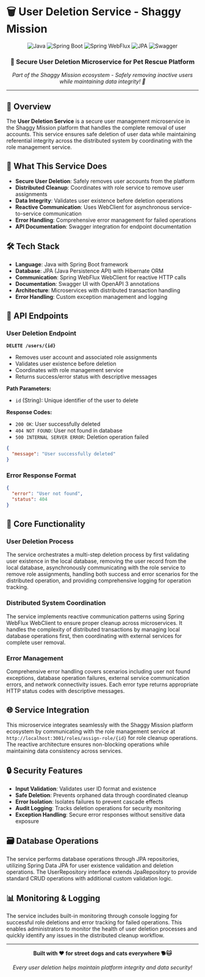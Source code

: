 # 🗑️ User Deletion Service - Shaggy Mission

<div align="center">
  <img src="https://img.shields.io/badge/Java-ED8B00?style=for-the-badge&logo=openjdk&logoColor=white" alt="Java" />
  <img src="https://img.shields.io/badge/Spring%20Boot-6DB33F?style=for-the-badge&logo=spring&logoColor=white" alt="Spring Boot" />
  <img src="https://img.shields.io/badge/Spring%20WebFlux-6DB33F?style=for-the-badge&logo=spring&logoColor=white" alt="Spring WebFlux" />
  <img src="https://img.shields.io/badge/JPA-59666C?style=for-the-badge&logo=hibernate&logoColor=white" alt="JPA" />
  <img src="https://img.shields.io/badge/Swagger-85EA2D?style=for-the-badge&logo=swagger&logoColor=black" alt="Swagger" />
</div>

<div align="center">
  <h3>🚀 Secure User Deletion Microservice for Pet Rescue Platform</h3>
  <p><em>Part of the Shaggy Mission ecosystem - Safely removing inactive users while maintaining data integrity! 🐾</em></p>
</div>

---

## 🌟 Overview

The **User Deletion Service** is a secure user management microservice in the Shaggy Mission platform that handles the complete removal of user accounts. This service ensures safe deletion of user data while maintaining referential integrity across the distributed system by coordinating with the role management service.

## 🎯 What This Service Does

- **Secure User Deletion**: Safely removes user accounts from the platform
- **Distributed Cleanup**: Coordinates with role service to remove user assignments
- **Data Integrity**: Validates user existence before deletion operations
- **Reactive Communication**: Uses WebClient for asynchronous service-to-service communication
- **Error Handling**: Comprehensive error management for failed operations
- **API Documentation**: Swagger integration for endpoint documentation

## 🛠️ Tech Stack

- **Language**: Java with Spring Boot framework
- **Database**: JPA (Java Persistence API) with Hibernate ORM
- **Communication**: Spring WebFlux WebClient for reactive HTTP calls
- **Documentation**: Swagger UI with OpenAPI 3 annotations
- **Architecture**: Microservices with distributed transaction handling
- **Error Handling**: Custom exception management and logging

## 📡 API Endpoints

### User Deletion Endpoint
**`DELETE /users/{id}`**
- Removes user account and associated role assignments
- Validates user existence before deletion
- Coordinates with role management service
- Returns success/error status with descriptive messages

**Path Parameters:**
- `id` (String): Unique identifier of the user to delete

**Response Codes:**
- `200 OK`: User successfully deleted
- `404 NOT FOUND`: User not found in database
- `500 INTERNAL SERVER ERROR`: Deletion operation failed

```json
{
  "message": "User successfully deleted"
}
```

### Error Response Format
```json
{
  "error": "User not found",
  "status": 404
}
```

## 🔧 Core Functionality

### User Deletion Process
The service orchestrates a multi-step deletion process by first validating user existence in the local database, removing the user record from the local database, asynchronously communicating with the role service to remove role assignments, handling both success and error scenarios for the distributed operation, and providing comprehensive logging for operation tracking.

### Distributed System Coordination
The service implements reactive communication patterns using Spring WebFlux WebClient to ensure proper cleanup across microservices. It handles the complexity of distributed transactions by managing local database operations first, then coordinating with external services for complete user removal.

### Error Management
Comprehensive error handling covers scenarios including user not found exceptions, database operation failures, external service communication errors, and network connectivity issues. Each error type returns appropriate HTTP status codes with descriptive messages.

## 🌐 Service Integration

This microservice integrates seamlessly with the Shaggy Mission platform ecosystem by communicating with the role management service at `http://localhost:3001/roles/assign-role/{id}` for role cleanup operations. The reactive architecture ensures non-blocking operations while maintaining data consistency across services.

## 🔒 Security Features

- **Input Validation**: Validates user ID format and existence
- **Safe Deletion**: Prevents orphaned data through coordinated cleanup
- **Error Isolation**: Isolates failures to prevent cascade effects
- **Audit Logging**: Tracks deletion operations for security monitoring
- **Exception Handling**: Secure error responses without sensitive data exposure

## 🗃️ Database Operations

The service performs database operations through JPA repositories, utilizing Spring Data JPA for user existence validation and deletion operations. The UserRepository interface extends JpaRepository to provide standard CRUD operations with additional custom validation logic.

## 📊 Monitoring & Logging

The service includes built-in monitoring through console logging for successful role deletions and error tracking for failed operations. This enables administrators to monitor the health of user deletion processes and quickly identify any issues in the distributed cleanup workflow.

---

<div align="center">
  <p><strong>Built with ❤️ for street dogs and cats everywhere 🐕🐱</strong></p>
  <p><em>Every user deletion helps maintain platform integrity and data security!</em></p>
</div>